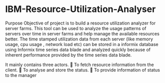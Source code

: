 # IBM-Resource-Utilization-Analyser

Purpose 
           Objective of project is to build a resource utilization analyzer for server farms. This tool can be used to analyze the usage patterns of servers over time in server farms and help manage the available resources better. 
The time stamped utilization data from each server (like memory usage, cpu usage , network load etc) can be stored in a informix database using Informix time series data blade and analyzed quickly because of inherent performance provided by the time series data blade. 



It mainly contains three actors.
 To fetch resource information from the client.
 To analyse and store the status.
 To provide information of status to the manager
